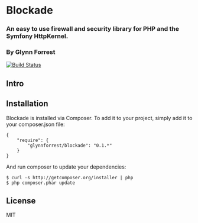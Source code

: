 # Blockade
### An easy to use firewall and security library for PHP and the Symfony HttpKernel.
### By Glynn Forrest

[![Build Status](https://travis-ci.org/glynnforrest/blockade.png)](https://travis-ci.org/glynnforrest/blockade)

Intro
-----

Installation
------------
Blockade is installed via Composer. To add it to your project, simply add it to your
composer.json file:

	{
		"require": {
			"glynnforrest/blockade": "0.1.*"
		}
	}

And run composer to update your dependencies:

	$ curl -s http://getcomposer.org/installer | php
	$ php composer.phar update

License
-------

MIT
